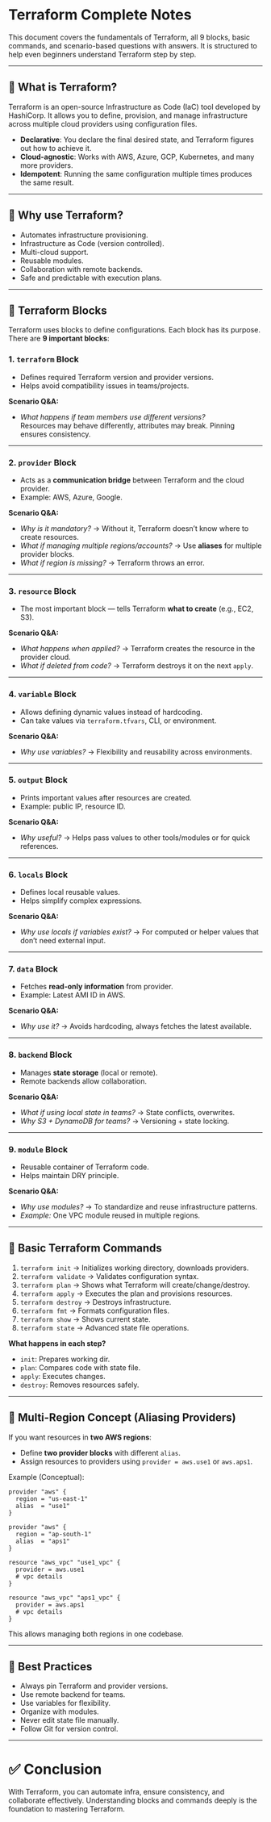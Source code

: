 
# Terraform Complete Notes

This document covers the fundamentals of Terraform, all 9 blocks, basic commands, and scenario-based questions with answers. It is structured to help even beginners understand Terraform step by step.

---

## 📌 What is Terraform?
Terraform is an open-source Infrastructure as Code (IaC) tool developed by HashiCorp. It allows you to define, provision, and manage infrastructure across multiple cloud providers using configuration files.

- **Declarative**: You declare the final desired state, and Terraform figures out how to achieve it.
- **Cloud-agnostic**: Works with AWS, Azure, GCP, Kubernetes, and many more providers.
- **Idempotent**: Running the same configuration multiple times produces the same result.

---

## 📌 Why use Terraform?
- Automates infrastructure provisioning.
- Infrastructure as Code (version controlled).
- Multi-cloud support.
- Reusable modules.
- Collaboration with remote backends.
- Safe and predictable with execution plans.

---

## 📌 Terraform Blocks

Terraform uses blocks to define configurations. Each block has its purpose. There are **9 important blocks**:

### 1. `terraform` Block
- Defines required Terraform version and provider versions.
- Helps avoid compatibility issues in teams/projects.

**Scenario Q&A:**
- *What happens if team members use different versions?*  
  Resources may behave differently, attributes may break. Pinning ensures consistency.

---

### 2. `provider` Block
- Acts as a **communication bridge** between Terraform and the cloud provider.
- Example: AWS, Azure, Google.

**Scenario Q&A:**
- *Why is it mandatory?* → Without it, Terraform doesn’t know where to create resources.  
- *What if managing multiple regions/accounts?* → Use **aliases** for multiple provider blocks.  
- *What if region is missing?* → Terraform throws an error.

---

### 3. `resource` Block
- The most important block — tells Terraform **what to create** (e.g., EC2, S3).

**Scenario Q&A:**
- *What happens when applied?* → Terraform creates the resource in the provider cloud.  
- *What if deleted from code?* → Terraform destroys it on the next `apply`.

---

### 4. `variable` Block
- Allows defining dynamic values instead of hardcoding.  
- Can take values via `terraform.tfvars`, CLI, or environment.

**Scenario Q&A:**
- *Why use variables?* → Flexibility and reusability across environments.

---

### 5. `output` Block
- Prints important values after resources are created.  
- Example: public IP, resource ID.

**Scenario Q&A:**
- *Why useful?* → Helps pass values to other tools/modules or for quick references.

---

### 6. `locals` Block
- Defines local reusable values.  
- Helps simplify complex expressions.

**Scenario Q&A:**
- *Why use locals if variables exist?* → For computed or helper values that don’t need external input.

---

### 7. `data` Block
- Fetches **read-only information** from provider.  
- Example: Latest AMI ID in AWS.

**Scenario Q&A:**
- *Why use it?* → Avoids hardcoding, always fetches the latest available.

---

### 8. `backend` Block
- Manages **state storage** (local or remote).  
- Remote backends allow collaboration.

**Scenario Q&A:**
- *What if using local state in teams?* → State conflicts, overwrites.  
- *Why S3 + DynamoDB for teams?* → Versioning + state locking.

---

### 9. `module` Block
- Reusable container of Terraform code.  
- Helps maintain DRY principle.

**Scenario Q&A:**
- *Why use modules?* → To standardize and reuse infrastructure patterns.  
- *Example:* One VPC module reused in multiple regions.

---

## 📌 Basic Terraform Commands

1. `terraform init` → Initializes working directory, downloads providers.  
2. `terraform validate` → Validates configuration syntax.  
3. `terraform plan` → Shows what Terraform will create/change/destroy.  
4. `terraform apply` → Executes the plan and provisions resources.  
5. `terraform destroy` → Destroys infrastructure.  
6. `terraform fmt` → Formats configuration files.  
7. `terraform show` → Shows current state.  
8. `terraform state` → Advanced state file operations.

**What happens in each step?**
- `init`: Prepares working dir.  
- `plan`: Compares code with state file.  
- `apply`: Executes changes.  
- `destroy`: Removes resources safely.

---

## 📌 Multi-Region Concept (Aliasing Providers)

If you want resources in **two AWS regions**:
- Define **two provider blocks** with different `alias`.  
- Assign resources to providers using `provider = aws.use1` or `aws.aps1`.

Example (Conceptual):
```
provider "aws" {
  region = "us-east-1"
  alias  = "use1"
}

provider "aws" {
  region = "ap-south-1"
  alias  = "aps1"
}

resource "aws_vpc" "use1_vpc" {
  provider = aws.use1
  # vpc details
}

resource "aws_vpc" "aps1_vpc" {
  provider = aws.aps1
  # vpc details
}
```

This allows managing both regions in one codebase.

---

## 📌 Best Practices
- Always pin Terraform and provider versions.  
- Use remote backend for teams.  
- Use variables for flexibility.  
- Organize with modules.  
- Never edit state file manually.  
- Follow Git for version control.

---

# ✅ Conclusion
With Terraform, you can automate infra, ensure consistency, and collaborate effectively. Understanding blocks and commands deeply is the foundation to mastering Terraform.
